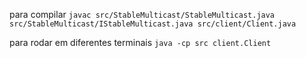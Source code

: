 para compilar
`javac src/StableMulticast/StableMulticast.java src/StableMulticast/IStableMulticast.java src/client/Client.java`

para rodar em diferentes terminais
`java -cp src client.Client`
